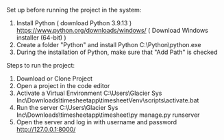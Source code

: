Set up before running the project in the system:
1. Install Python ( download Python 3.9.13 )
   https://www.python.org/downloads/windows/ ( Download Windows installer (64-bit) )
2. Create a folder "Python" and install Python
   C:\Python\python.exe
3. During the installation of Python, make sure that "Add Path" is checked 

Steps to run the project:
1. Download or Clone Project
2. Open a project in the code editor
3. Activate a Virtual Environment
   C:\Users\Glacier Sys Inc\Downloads\timesheetapp\timesheetVenv\scripts\activate.bat
4. Run the server
   C:\Users\Glacier Sys Inc\Downloads\timesheetapp\timesheet\py manage.py runserver
6. Open the server and log in with username and password
   http://127.0.0.1:8000/     
   
   
